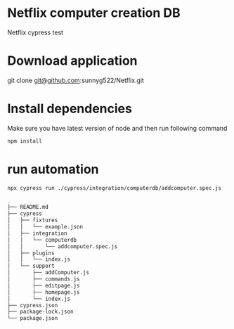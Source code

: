 # Netflix computer creation DB
Netflix cypress test


# Download application
git clone git@github.com:sunnyg522/Netflix.git

# Install dependencies

Make sure you have latest version of node and then run following command
```bash
npm install
```

# run automation
```bash
npx cypress run ./cypress/integration/computerdb/addcomputer.spec.js
```

```bash
.
├── README.md
├── cypress
│   ├── fixtures
│   │   └── example.json
│   ├── integration
│   │   └── computerdb
│   │       └── addcomputer.spec.js
│   ├── plugins
│   │   └── index.js
│   └── support
│       ├── addComputer.js
│       ├── commands.js
│       ├── editpage.js
│       ├── homepage.js
│       └── index.js
├── cypress.json
├── package-lock.json
└── package.json
```
